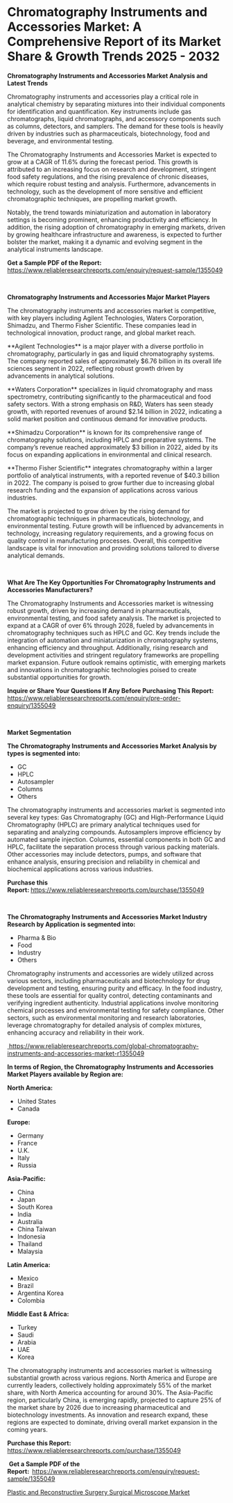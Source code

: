 <p><h1>Chromatography Instruments and Accessories Market: A Comprehensive Report of its Market Share & Growth Trends 2025 - 2032</h1></p><p><strong>Chromatography Instruments and Accessories Market Analysis and Latest Trends</strong></p>
<p><p>Chromatography instruments and accessories play a critical role in analytical chemistry by separating mixtures into their individual components for identification and quantification. Key instruments include gas chromatographs, liquid chromatographs, and accessory components such as columns, detectors, and samplers. The demand for these tools is heavily driven by industries such as pharmaceuticals, biotechnology, food and beverage, and environmental testing.</p><p>The Chromatography Instruments and Accessories Market is expected to grow at a CAGR of 11.6% during the forecast period. This growth is attributed to an increasing focus on research and development, stringent food safety regulations, and the rising prevalence of chronic diseases, which require robust testing and analysis. Furthermore, advancements in technology, such as the development of more sensitive and efficient chromatographic techniques, are propelling market growth. </p><p>Notably, the trend towards miniaturization and automation in laboratory settings is becoming prominent, enhancing productivity and efficiency. In addition, the rising adoption of chromatography in emerging markets, driven by growing healthcare infrastructure and awareness, is expected to further bolster the market, making it a dynamic and evolving segment in the analytical instruments landscape.</p></p>
<p><strong>Get a Sample PDF of the Report:&nbsp;</strong> <a href="https://www.reliableresearchreports.com/enquiry/request-sample/1355049?utm_campaign=2652&utm_medium=2&utm_source=Github&utm_content=ia&utm_term=05032025&utm_id=chromatography-instruments-and-accessories">https://www.reliableresearchreports.com/enquiry/request-sample/1355049</a></p>
<p>&nbsp;</p>
<p><strong>Chromatography Instruments and Accessories Major Market Players</strong></p>
<p><p>The chromatography instruments and accessories market is competitive, with key players including Agilent Technologies, Waters Corporation, Shimadzu, and Thermo Fisher Scientific. These companies lead in technological innovation, product range, and global market reach.</p><p>**Agilent Technologies** is a major player with a diverse portfolio in chromatography, particularly in gas and liquid chromatography systems. The company reported sales of approximately $6.76 billion in its overall life sciences segment in 2022, reflecting robust growth driven by advancements in analytical solutions.</p><p>**Waters Corporation** specializes in liquid chromatography and mass spectrometry, contributing significantly to the pharmaceutical and food safety sectors. With a strong emphasis on R&D, Waters has seen steady growth, with reported revenues of around $2.14 billion in 2022, indicating a solid market position and continuous demand for innovative products.</p><p>**Shimadzu Corporation** is known for its comprehensive range of chromatography solutions, including HPLC and preparative systems. The company’s revenue reached approximately $3 billion in 2022, aided by its focus on expanding applications in environmental and clinical research.</p><p>**Thermo Fisher Scientific** integrates chromatography within a larger portfolio of analytical instruments, with a reported revenue of $40.3 billion in 2022. The company is poised to grow further due to increasing global research funding and the expansion of applications across various industries.</p><p>The market is projected to grow driven by the rising demand for chromatographic techniques in pharmaceuticals, biotechnology, and environmental testing. Future growth will be influenced by advancements in technology, increasing regulatory requirements, and a growing focus on quality control in manufacturing processes. Overall, this competitive landscape is vital for innovation and providing solutions tailored to diverse analytical demands.</p></p>
<p>&nbsp;</p>
<p><strong>What Are The Key Opportunities For Chromatography Instruments and Accessories Manufacturers?</strong></p>
<p><p>The Chromatography Instruments and Accessories market is witnessing robust growth, driven by increasing demand in pharmaceuticals, environmental testing, and food safety analysis. The market is projected to expand at a CAGR of over 6% through 2028, fueled by advancements in chromatography techniques such as HPLC and GC. Key trends include the integration of automation and miniaturization in chromatography systems, enhancing efficiency and throughput. Additionally, rising research and development activities and stringent regulatory frameworks are propelling market expansion. Future outlook remains optimistic, with emerging markets and innovations in chromatographic technologies poised to create substantial opportunities for growth.</p></p>
<p><strong>Inquire or Share Your Questions If Any Before Purchasing This Report:</strong> <a href="https://www.reliableresearchreports.com/enquiry/pre-order-enquiry/1355049?utm_campaign=2652&utm_medium=2&utm_source=Github&utm_content=ia&utm_term=05032025&utm_id=chromatography-instruments-and-accessories">https://www.reliableresearchreports.com/enquiry/pre-order-enquiry/1355049</a></p>
<p>&nbsp;</p>
<p><strong>Market Segmentation</strong></p>
<p><strong>The Chromatography Instruments and Accessories Market Analysis by types is segmented into:</strong></p>
<p><ul><li>GC</li><li>HPLC</li><li>Autosampler</li><li>Columns</li><li>Others</li></ul></p>
<p><p>The chromatography instruments and accessories market is segmented into several key types: Gas Chromatography (GC) and High-Performance Liquid Chromatography (HPLC) are primary analytical techniques used for separating and analyzing compounds. Autosamplers improve efficiency by automated sample injection. Columns, essential components in both GC and HPLC, facilitate the separation process through various packing materials. Other accessories may include detectors, pumps, and software that enhance analysis, ensuring precision and reliability in chemical and biochemical applications across various industries.</p></p>
<p><strong>Purchase this Report:&nbsp;</strong><a href="https://www.reliableresearchreports.com/purchase/1355049?utm_campaign=2652&utm_medium=2&utm_source=Github&utm_content=ia&utm_term=05032025&utm_id=chromatography-instruments-and-accessories">https://www.reliableresearchreports.com/purchase/1355049</a></p>
<p>&nbsp;</p>
<p><strong>The Chromatography Instruments and Accessories Market Industry Research by Application is segmented into:</strong></p>
<p><ul><li>Pharma & Bio</li><li>Food</li><li>Industry</li><li>Others</li></ul></p>
<p><p>Chromatography instruments and accessories are widely utilized across various sectors, including pharmaceuticals and biotechnology for drug development and testing, ensuring purity and efficacy. In the food industry, these tools are essential for quality control, detecting contaminants and verifying ingredient authenticity. Industrial applications involve monitoring chemical processes and environmental testing for safety compliance. Other sectors, such as environmental monitoring and research laboratories, leverage chromatography for detailed analysis of complex mixtures, enhancing accuracy and reliability in their work.</p></p>
<p><a href="https://www.reliableresearchreports.com/global-chromatography-instruments-and-accessories-market-r1355049?utm_campaign=2652&utm_medium=2&utm_source=Github&utm_content=ia&utm_term=05032025&utm_id=chromatography-instruments-and-accessories">&nbsp;https://www.reliableresearchreports.com/global-chromatography-instruments-and-accessories-market-r1355049</a></p>
<p><strong>In terms of Region, the Chromatography Instruments and Accessories Market Players available by Region are:</strong></p>
<p>
    <p> <strong> North America: </strong>
        <ul>
            <li>United States</li>
            <li>Canada</li>
        </ul>
        </p> 
    <p> <strong> Europe: </strong>
        <ul>
            <li>Germany</li>
            <li>France</li>
            <li>U.K.</li>
            <li>Italy</li>
            <li>Russia</li>
        </ul>
        </p> 
    <p> <strong> Asia-Pacific: </strong>
        <ul>
            <li>China</li>
            <li>Japan</li>
            <li>South Korea</li>
            <li>India</li>
            <li>Australia</li>
            <li>China Taiwan</li>
            <li>Indonesia</li>
            <li>Thailand</li>
            <li>Malaysia</li>
        </ul>
        </p> 
    <p> <strong> Latin America: </strong>
        <ul>
            <li>Mexico</li>
            <li>Brazil</li>
            <li>Argentina Korea</li>
            <li>Colombia</li>
        </ul>
        </p> 
    <p> <strong> Middle East & Africa: </strong>
        <ul>
            <li>Turkey</li>
            <li>Saudi</li>
            <li>Arabia</li>
            <li>UAE</li>
            <li>Korea</li>
        </ul>
    </p>
    </p>
<p><p>The chromatography instruments and accessories market is witnessing substantial growth across various regions. North America and Europe are currently leaders, collectively holding approximately 55% of the market share, with North America accounting for around 30%. The Asia-Pacific region, particularly China, is emerging rapidly, projected to capture 25% of the market share by 2026 due to increasing pharmaceutical and biotechnology investments. As innovation and research expand, these regions are expected to dominate, driving overall market expansion in the coming years.</p></p>
<p><strong>Purchase this Report: </strong><a href="https://www.reliableresearchreports.com/purchase/1355049?utm_campaign=2652&utm_medium=2&utm_source=Github&utm_content=ia&utm_term=05032025&utm_id=chromatography-instruments-and-accessories">https://www.reliableresearchreports.com/purchase/1355049</a></p>
<p>&nbsp;<strong>Get a Sample PDF of the Report:&nbsp;&nbsp;</strong><a href="https://www.reliableresearchreports.com/enquiry/request-sample/1355049?utm_campaign=2652&utm_medium=2&utm_source=Github&utm_content=ia&utm_term=05032025&utm_id=chromatography-instruments-and-accessories">https://www.reliableresearchreports.com/enquiry/request-sample/1355049</a></p>
<p><strong></strong></p>
<p><p><a href="https://github.com/sherikacas30/Market-Research-Report-List-1/blob/main/plastic-and-reconstructive-surgery-surgical-microscope-market.md?utm_campaign=2652&utm_medium=2&utm_source=Github&utm_content=ia&utm_term=05032025&utm_id=chromatography-instruments-and-accessories">Plastic and Reconstructive Surgery Surgical Microscope Market</a></p></p>